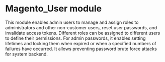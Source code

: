 # Magento_User module

This module enables admin users to manage and assign roles to administrators and other non-customer users,
reset user passwords, and invalidate access tokens.
Different roles can be assigned to different users to define their permissions.
For admin passwords, it enables setting lifetimes and locking them when expired or when a specified numbers of failures have occurred. It allows preventing password brute force attacks for system backend.
